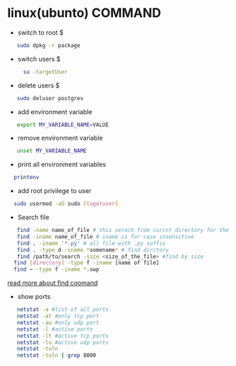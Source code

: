 # linux(ubunto) COMMAND
- switch to root $  
```bash
   sudo dpkg -r package
   ```

 - switch users  $ 
 ```bash 
      su -targetUser
 ```
 
 - delete users  $ 
```bash
   sudo deluser postgres
   ```
   - add environment variable
   ```bash
      export MY_VARIABLE_NAME=VALUE
   ```
   - remove environment variable
   ```bash
      unset MY_VARIABLE_NAME
   ```
   - print all environment variables
   ```bash
     printenv
   ```
   - add root privilege to user 
   ```bash
     sudo usermod -aG sudo [tagetuser]
   ```
   - Search file 
   ```bash
      find -name name_of_file # this serach from currnt directory for the file
      find -iname name_of_file # iname is for case insensitive
      find . -iname '*.py' # all file with .py suffix
      find . -type d -iname *somename* # find dirctory
      find /path/to/search -size <size_of_the_file> #find by size 
     find [directory] -type f -iname [name of file]
     find ~ -type f -iname *.swp
   ```
   [read more about find coomand](#https://www.freecodecamp.org/news/how-to-search-files-in-the-linux-terminal/#:~:text=By%20passing%20the%20name%20of,the%20location%20of%20the%20file.&text=But%20remember%20the%20%2Dname%20flag,use%20the%20%2Diname%20flag%20instead.)
   - show ports
   ```bash
      netstat -a #list of all ports 
      netstat -at #only tcp port 
      netstat -au #only udp port 
      netstat -l #active ports 
      netstat -lt #active tcp ports 
      netstat -lu #active udp ports 
      netstat -tuln 
      netstat -tuln | grep 8000

   ```
